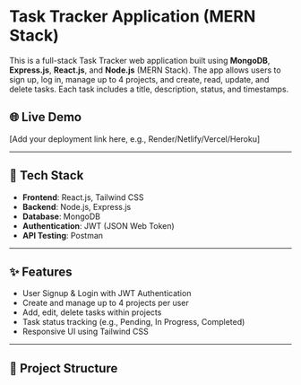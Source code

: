 # Task Tracker Application (MERN Stack)

This is a full-stack Task Tracker web application built using **MongoDB**, **Express.js**, **React.js**, and **Node.js** (MERN Stack). The app allows users to sign up, log in, manage up to 4 projects, and create, read, update, and delete tasks. Each task includes a title, description, status, and timestamps.

## 🌐 Live Demo

[Add your deployment link here, e.g., Render/Netlify/Vercel/Heroku]

---

## 🧰 Tech Stack

- **Frontend**: React.js, Tailwind CSS
- **Backend**: Node.js, Express.js
- **Database**: MongoDB
- **Authentication**: JWT (JSON Web Token)
- **API Testing**: Postman

---

## ✨ Features

- User Signup & Login with JWT Authentication
- Create and manage up to 4 projects per user
- Add, edit, delete tasks within projects
- Task status tracking (e.g., Pending, In Progress, Completed)
- Responsive UI using Tailwind CSS

---

## 📁 Project Structure

